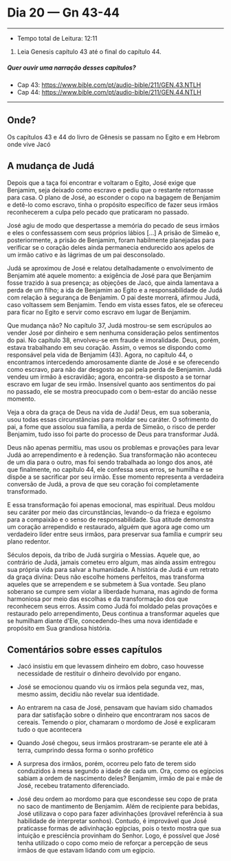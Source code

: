 # Dia 20 — Gn 43-44

--- 

- Tempo total de Leitura: 12:11

1. Leia Genesis capítulo 43 até o final do capítulo 44.

##### Quer ouvir uma narração desses capítulos?

- Cap 43: https://www.bible.com/pt/audio-bible/211/GEN.43.NTLH
- Cap 44: https://www.bible.com/pt/audio-bible/211/GEN.44.NTLH

---

## Onde?

Os capítulos 43 e 44 do livro de Gênesis se passam no Egito e em Hebrom onde vive Jacó

## A mudança de Judá

Depois que a taça foi encontrar e voltaram o Egito, José exige que Benjamim, seja deixado como escravo e pediu que o restante retornasse para casa. O plano de José, ao esconder o copo na bagagem de Benjamim e detê-lo como escravo, tinha o propósito específico de fazer seus irmãos reconhecerem a culpa pelo pecado que praticaram no passado. 

José agiu de modo que despertasse a memória do pecado de seus irmãos e eles o confessassem com seus próprios lábios […] A prisão de Simeão e, posteriormente, a prisão de Benjamim, foram habilmente planejadas para verificar se o coração deles ainda permanecia endurecido aos apelos de um irmão cativo e às lágrimas de um pai desconsolado.

Judá se aproximou de José e relatou detalhadamente o envolvimento de Benjamim até aquele momento: a exigência de José para que Benjamim fosse trazido à sua presença; as objeções de Jacó, que ainda lamentava a perda de um filho; a ida de Benjamim ao Egito e a responsabilidade de Judá com relação à segurança de Benjamim. O pai deste morrerá, afirmou Judá, caso voltassem sem Benjamim. Tendo em vista esses fatos, ele se ofereceu para ficar no Egito e servir como escravo em lugar de Benjamim.

Que mudança não? No capítulo 37, Judá mostrou-se sem escrúpulos ao vender José por dinheiro e sem nenhuma consideração pelos sentimentos do pai. No capítulo 38, envolveu-se em fraude e imoralidade. Deus, porém, estava trabalhando em seu coração. Assim, o vemos se dispondo como responsável pela vida de Benjamim (43). Agora, no capítulo 44, o encontramos intercedendo amorosamente diante de José e se oferecendo como escravo, para não dar desgosto ao pai pela perda de Benjamim. Judá vendeu um irmão à escravidão; agora, encontra-se disposto a se tornar escravo em lugar de seu irmão. Insensível quanto aos sentimentos do pai no passado, ele se mostra preocupado com o bem-estar do ancião nesse momento. 

Veja a obra da graça de Deus na vida de Judá! Deus, em sua soberania, usou todas essas circunstâncias para moldar seu caráter. O sofrimento do pai, a fome que assolou sua família, a perda de Simeão, o risco de perder Benjamim, tudo isso foi parte do processo de Deus para transformar Judá.

Deus não apenas permitiu, mas usou os problemas e provações para levar Judá ao arrependimento e à redenção. Sua transformação não aconteceu de um dia para o outro, mas foi sendo trabalhada ao longo dos anos, até que finalmente, no capítulo 44, ele confessa seus erros, se humilha e se dispõe a se sacrificar por seu irmão. Esse momento representa a verdadeira conversão de Judá, a prova de que seu coração foi completamente transformado.

E essa transformação foi apenas emocional, mas espiritual. Deus moldou seu caráter por meio das circunstâncias, levando-o da frieza e egoísmo para a compaixão e o senso de responsabilidade. Sua atitude demonstra um coração arrependido e restaurado, alguém que agora age como um verdadeiro líder entre seus irmãos, para preservar sua família e cumprir seu plano redentor.

Séculos depois, da tribo de Judá surgiria o Messias. Aquele que, ao contrário de Judá, jamais cometeu erro algum, mas ainda assim entregou sua própria vida para salvar a humanidade. A história de Judá é um retrato da graça divina: Deus não escolhe homens perfeitos, mas transforma aqueles que se arrependem e se submetem à Sua vontade. Seu plano soberano se cumpre sem violar a liberdade humana, mas agindo de forma harmoniosa por meio das escolhas e da transformação dos que reconhecem seus erros. Assim como Judá foi moldado pelas provações e restaurado pelo arrependimento, Deus continua a transformar aqueles que se humilham diante d'Ele, concedendo-lhes uma nova identidade e propósito em Sua grandiosa história.

## Comentários sobre esses capítulos
- Jacó insistiu em que levassem dinheiro em dobro, caso houvesse necessidade de restituir o dinheiro devolvido por engano.


- José se emocionou quando viu os irmãos pela segunda vez, mas, mesmo assim, decidiu não revelar sua identidade.


- Ao entrarem na casa de José, pensavam que haviam sido chamados para dar satisfação sobre o dinheiro que encontraram nos sacos de cereais. Temendo o pior, chamaram o mordomo de José e explicaram tudo o que acontecera


- Quando José chegou, seus irmãos prostraram-se perante ele até à terra, cumprindo dessa forma o sonho profético


- A surpresa dos irmãos, porém, ocorreu pelo fato de terem sido conduzidos à mesa segundo a idade de cada um. Ora, como os egípcios sabiam a ordem de nascimento deles? Benjamim, irmão de pai e mãe de José, recebeu tratamento diferenciado.


- José deu ordem ao mordomo para que escondesse seu copo de prata no saco de mantimento de Benjamim. Além de recipiente para bebidas, José utilizava o copo para fazer adivinhações (provável referência à sua habilidade de interpretar sonhos). Contudo, é improvável que José praticasse formas de adivinhação egípcias, pois o texto mostra que sua intuição e presciência provinham do Senhor. Logo, é possível que José tenha utilizado o copo como meio de reforçar a percepção de seus irmãos de que estavam lidando com um egípcio.
